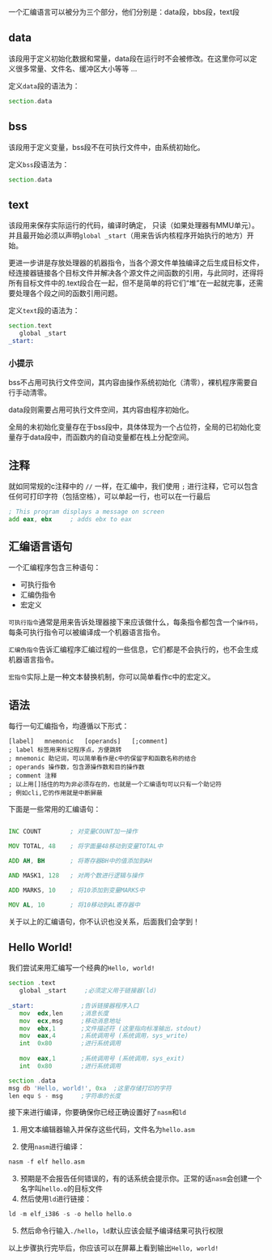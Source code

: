 一个汇编语言可以被分为三个部分，他们分别是：data段，bbs段，text段

## data

该段用于定义初始化数据和常量，data段在运行时不会被修改。在这里你可以定义很多常量、文件名、缓冲区大小等等 ...

定义`data`段的语法为：

```asm
section.data
```

## bss

该段用于定义变量，bss段不在可执行文件中，由系统初始化。

定义`bss`段语法为：

```asm
section.data
```

## text

该段用来保存实际运行的代码，编译时确定， 只读（如果处理器有MMU单元）。并且最开始必须以声明`global _start`（用来告诉内核程序开始执行的地方）开始。

更进一步讲是存放处理器的机器指令，当各个源文件单独编译之后生成目标文件，经连接器链接各个目标文件并解决各个源文件之间函数的引用，与此同时，还得将所有目标文件中的.text段合在一起，但不是简单的将它们“堆”在一起就完事，还需要处理各个段之间的函数引用问题。

定义`text`段的语法为：

```asm
section.text
   global _start
_start:
```

### 小提示

bss不占用可执行文件空间，其内容由操作系统初始化（清零），裸机程序需要自行手动清零。

data段则需要占用可执行文件空间，其内容由程序初始化。

全局的未初始化变量存在于bss段中，具体体现为一个占位符，全局的已初始化变量存于data段中，而函数内的自动变量都在栈上分配空间。

## 注释

就如同常规的c注释中的 `//` 一样，在汇编中，我们使用 `;` 进行注释，它可以包含任何可打印字符（包括空格），可以单起一行，也可以在一行最后

```asm
; This program displays a message on screen
add eax, ebx     ; adds ebx to eax
```

## 汇编语言语句

一个汇编程序包含三种语句：

- 可执行指令
- 汇编伪指令
- 宏定义

`可执行指令`通常是用来告诉处理器接下来应该做什么，每条指令都包含一个`操作码`，每条可执行指令可以被编译成一个机器语言指令。

`汇编伪指令`告诉汇编程序汇编过程的一些信息，它们都是不会执行的，也不会生成机器语言指令。

`宏指令`实际上是一种文本替换机制，你可以简单看作c中的宏定义。

## 语法

每行一句汇编指令，均遵循以下形式：

```
[label]   mnemonic   [operands]   [;comment]
; label 标签用来标记程序点，方便跳转
; mnemonic 助记词，可以简单看作是c中的保留字和函数名称的结合
; operands 操作数，包含源操作数和目的操作数
; comment 注释
; 以上用[]括住的均为非必须存在的，也就是一个汇编语句可以只有一个助记符
; 例如cli,它的作用就是中断屏蔽
```

下面是一些常用的汇编语句：

```asm

INC COUNT        ; 对变量COUNT加一操作

MOV TOTAL, 48    ; 将字面量48移动到变量TOTAL中

ADD AH, BH       ; 将寄存器BH中的值添加到AH 

AND MASK1, 128   ; 对两个数进行逻辑与操作

ADD MARKS, 10    ; 将10添加到变量MARKS中

MOV AL, 10       ; 将10移动到AL寄存器中

```

关于以上的汇编语句，你不认识也没关系，后面我们会学到！

## Hello World!

我们尝试来用汇编写一个经典的`Hello, world!`

```asm
section	.text
   global _start     ;必须定义用于链接器(ld)
	
_start:	            ;告诉链接器程序入口
   mov	edx,len     ;消息长度
   mov	ecx,msg     ;移动消息地址
   mov	ebx,1       ;文件描述符 (这里指向标准输出，stdout)
   mov	eax,4       ;系统调用号 (系统调用，sys_write)
   int	0x80        ;进行系统调用
	
   mov	eax,1       ;系统调用号 (系统调用，sys_exit)
   int	0x80        ;进行系统调用

section	.data
msg db 'Hello, world!', 0xa  ;这里存储打印的字符
len equ $ - msg     ;字符串的长度
```

接下来进行编译，你要确保你已经正确设置好了`nasm`和`ld`

1. 用文本编辑器输入并保存这些代码，文件名为`hello.asm`

2. 使用`nasm`进行编译：

```asm
nasm -f elf hello.asm
```

3. 预期是不会报告任何错误的，有的话系统会提示你。正常的话`nasm`会创建一个名字叫`hello.o`的目标文件
4. 然后使用`ld`进行链接：
```asm
ld -m elf_i386 -s -o hello hello.o
```
5. 然后命令行输入`./hello`，`ld`默认应该会赋予编译结果可执行权限

以上步骤执行完毕后，你应该可以在屏幕上看到输出`Hello, world!`